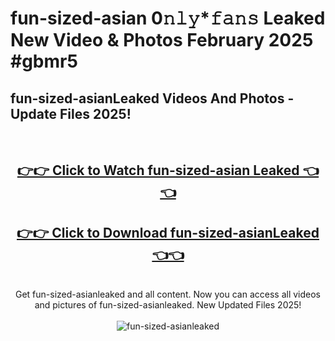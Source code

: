 # fun-sized-asian 0𝚗𝚕𝚢*𝚏𝚊𝚗𝚜 Leaked New Video & Photos February 2025 #gbmr5

<h2>fun-sized-asianLeaked Videos And Photos - Update Files 2025!</h2>
<br>
<div align="center">
<h2><a href="https://mediaupload.pro?title=fun-sized-asian&ref=11F" rel="nofollow">👉👉 Click to Watch fun-sized-asian Leaked 👈👈</a></h2>
<h2><a href="https://mediaupload.pro?title=fun-sized-asian&ref=11F" rel="nofollow">👉👉 Click to Download fun-sized-asianLeaked 👈👈</a></h2>
<br>
Get fun-sized-asianleaked and all content. Now you can access all videos and pictures of fun-sized-asianleaked. New Updated Files 2025!
<br>
<br>
<a href="https://mediaupload.pro?title=fun-sized-asian&ref=11F" rel="nofollow" data-target="animated-image.originalLink"><img src="https://i.ibb.co/Gkj2r4b/banner.png" alt="fun-sized-asianleaked" style="max-width: 100%; display: inline-block;" data-target="animated-image.originalImage"></a>
</div>
<br>

